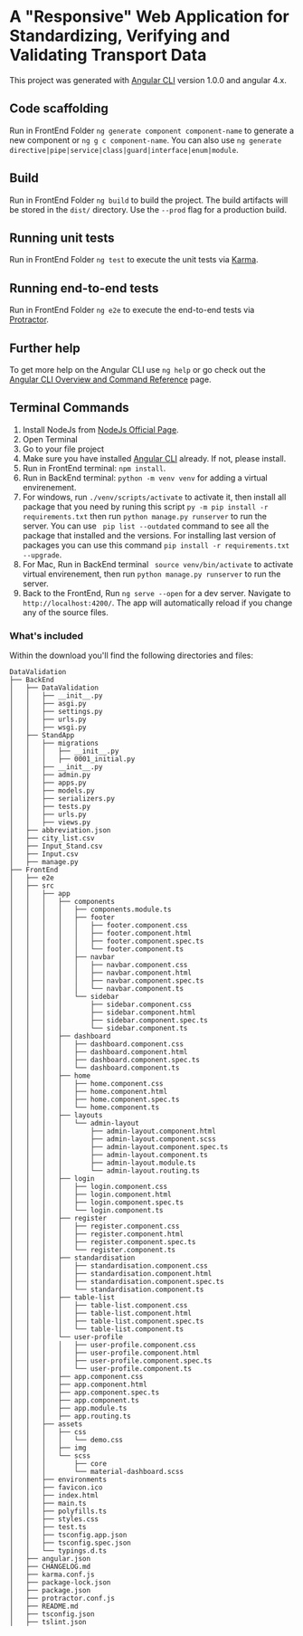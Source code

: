 # A "Responsive" Web Application for Standardizing, Verifying and Validating Transport Data

This project was generated with [Angular CLI](https://github.com/angular/angular-cli) version 1.0.0 and angular 4.x.

## Code scaffolding

Run in FrontEnd Folder `ng generate component component-name` to generate a new component or `ng g c component-name`. You can also use `ng generate directive|pipe|service|class|guard|interface|enum|module`.

## Build

Run in FrontEnd Folder `ng build` to build the project. The build artifacts will be stored in the `dist/` directory. Use the `--prod` flag for a production build.

## Running unit tests

Run in FrontEnd Folder `ng test` to execute the unit tests via [Karma](https://karma-runner.github.io).

## Running end-to-end tests

Run in FrontEnd Folder `ng e2e` to execute the end-to-end tests via [Protractor](http://www.protractortest.org/).

## Further help

To get more help on the Angular CLI use `ng help` or go check out the [Angular CLI Overview and Command Reference](https://angular.io/cli) page.


## Terminal Commands

1. Install NodeJs from [NodeJs Official Page](https://nodejs.org/en).
2. Open Terminal
3. Go to your file project
4. Make sure you have installed [Angular CLI](https://github.com/angular/angular-cli) already. If not, please install.
5. Run in FrontEnd terminal: ```npm install```.
6. Run in BackEnd terminal: ```python -m venv venv``` for adding a virtual envirenement.
7. For windows, run ```./venv/scripts/activate``` to activate it, then install all package that you need by runing this script ``` py -m pip install -r requirements.txt ``` then run ```python manage.py runserver``` to run the server. You can use ``` pip list --outdated``` command to see all the package that installed and the versions. For installing last version of packages you can use this command ``` pip install -r requirements.txt --upgrade ```.
8. For Mac, Run in BackEnd terminal ``` source venv/bin/activate``` to activate virtual envirenement, then run ```python manage.py runserver``` to run the server.
9. Back to the FrontEnd, Run `ng serve --open` for a dev server. Navigate to `http://localhost:4200/`. The app will automatically reload if you change any of the source files.

### What's included

Within the download you'll find the following directories and files:

```
DataValidation
├── BackEnd
│   ├── DataValidation
│   │   ├── __init__.py
│   │   ├── asgi.py
│   │   ├── settings.py
│   │   ├── urls.py
│   │   ├── wsgi.py
│   ├── StandApp
│   │   ├── migrations
│   │   │   ├── __init__.py
│   │   │   ├── 0001_initial.py
│   │   ├── __init__.py
│   │   ├── admin.py
│   │   ├── apps.py
│   │   ├── models.py
│   │   ├── serializers.py
│   │   ├── tests.py
│   │   ├── urls.py
│   │   ├── views.py
│   ├── abbreviation.json
│   ├── city_list.csv
│   ├── Input_Stand.csv
│   ├── Input.csv
│   ├── manage.py
├── FrontEnd
│   ├── e2e
│   ├── src
│   │   ├── app
│   │   │   ├── components
│   │   │   │   ├── components.module.ts
│   │   │   │   ├── footer
│   │   │   │   │   ├── footer.component.css
│   │   │   │   │   ├── footer.component.html
│   │   │   │   │   ├── footer.component.spec.ts
│   │   │   │   │   └── footer.component.ts
│   │   │   │   ├── navbar
│   │   │   │   │   ├── navbar.component.css
│   │   │   │   │   ├── navbar.component.html
│   │   │   │   │   ├── navbar.component.spec.ts
│   │   │   │   │   └── navbar.component.ts
│   │   │   │   └── sidebar
│   │   │   │       ├── sidebar.component.css
│   │   │   │       ├── sidebar.component.html
│   │   │   │       ├── sidebar.component.spec.ts
│   │   │   │       └── sidebar.component.ts
│   │   │   ├── dashboard
│   │   │   │   ├── dashboard.component.css
│   │   │   │   ├── dashboard.component.html
│   │   │   │   ├── dashboard.component.spec.ts
│   │   │   │   └── dashboard.component.ts
│   │   │   ├── home
│   │   │   │   ├── home.component.css
│   │   │   │   ├── home.component.html
│   │   │   │   ├── home.component.spec.ts
│   │   │   │   └── home.component.ts
│   │   │   ├── layouts
│   │   │   │   └── admin-layout
│   │   │   │       ├── admin-layout.component.html
│   │   │   │       ├── admin-layout.component.scss
│   │   │   │       ├── admin-layout.component.spec.ts
│   │   │   │       ├── admin-layout.component.ts
│   │   │   │       ├── admin-layout.module.ts
│   │   │   │       └── admin-layout.routing.ts
│   │   │   ├── login
│   │   │   │   ├── login.component.css
│   │   │   │   ├── login.component.html
│   │   │   │   ├── login.component.spec.ts
│   │   │   │   └── login.component.ts
│   │   │   ├── register
│   │   │   │   ├── register.component.css
│   │   │   │   ├── register.component.html
│   │   │   │   ├── register.component.spec.ts
│   │   │   │   └── register.component.ts
│   │   │   ├── standardisation
│   │   │   │   ├── standardisation.component.css
│   │   │   │   ├── standardisation.component.html
│   │   │   │   ├── standardisation.component.spec.ts
│   │   │   │   └── standardisation.component.ts
│   │   │   ├── table-list
│   │   │   │   ├── table-list.component.css
│   │   │   │   ├── table-list.component.html
│   │   │   │   ├── table-list.component.spec.ts
│   │   │   │   └── table-list.component.ts
│   │   │   └── user-profile
│   │   │   │   ├── user-profile.component.css
│   │   │   │   ├── user-profile.component.html
│   │   │   │   ├── user-profile.component.spec.ts
│   │   │   │   └── user-profile.component.ts
│   │   │   ├── app.component.css
│   │   │   ├── app.component.html
│   │   │   ├── app.component.spec.ts
│   │   │   ├── app.component.ts
│   │   │   ├── app.module.ts
│   │   │   ├── app.routing.ts
│   │   ├── assets
│   │   │   ├── css
│   │   │   │   └── demo.css
│   │   │   ├── img
│   │   │   └── scss
│   │   │       ├── core
│   │   │       └── material-dashboard.scss
│   │   ├── environments
│   │   ├── favicon.ico
│   │   ├── index.html
│   │   ├── main.ts
│   │   ├── polyfills.ts
│   │   ├── styles.css
│   │   ├── test.ts
│   │   ├── tsconfig.app.json
│   │   ├── tsconfig.spec.json
│   │   └── typings.d.ts
│   ├── angular.json
│   ├── CHANGELOG.md
│   ├── karma.conf.js
│   ├── package-lock.json
│   ├── package.json
│   ├── protractor.conf.js
│   ├── README.md
│   ├── tsconfig.json
│   ├── tslint.json

```